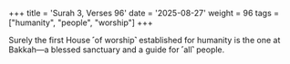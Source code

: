 +++
title = 'Surah 3, Verses 96'
date = '2025-08-27'
weight = 96
tags = ["humanity", "people", "worship"]
+++

Surely the first House ˹of worship˺ established for humanity is the one at Bakkah—a blessed sanctuary and a guide for ˹all˺ people.